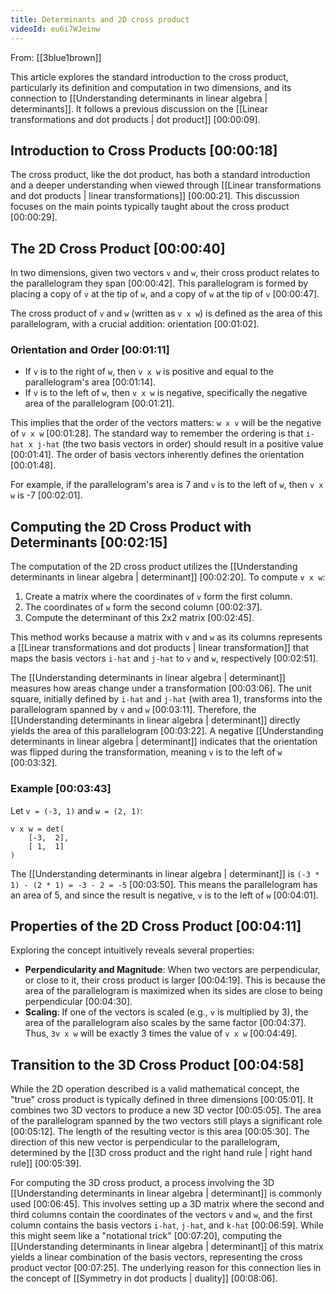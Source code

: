 ```yaml
---
title: Determinants and 2D cross product
videoId: eu6i7WJeinw
---
```


From: [[3blue1brown]] <br/> 

This article explores the standard introduction to the cross product, particularly its definition and computation in two dimensions, and its connection to [[Understanding determinants in linear algebra | determinants]]. It follows a previous discussion on the [[Linear transformations and dot products | dot product]] <a class="yt-timestamp" data-t="00:00:09">[00:00:09]</a>.

## Introduction to Cross Products <a class="yt-timestamp" data-t="00:00:18">[00:00:18]</a>

The cross product, like the dot product, has both a standard introduction and a deeper understanding when viewed through [[Linear transformations and dot products | linear transformations]] <a class="yt-timestamp" data-t="00:00:21">[00:00:21]</a>. This discussion focuses on the main points typically taught about the cross product <a class="yt-timestamp" data-t="00:00:29">[00:00:29]</a>.

## The 2D Cross Product <a class="yt-timestamp" data-t="00:00:40">[00:00:40]</a>

In two dimensions, given two vectors `v` and `w`, their cross product relates to the parallelogram they span <a class="yt-timestamp" data-t="00:00:42">[00:00:42]</a>. This parallelogram is formed by placing a copy of `v` at the tip of `w`, and a copy of `w` at the tip of `v` <a class="yt-timestamp" data-t="00:00:47">[00:00:47]</a>.

The cross product of `v` and `w` (written as `v x w`) is defined as the area of this parallelogram, with a crucial addition: orientation <a class="yt-timestamp" data-t="00:01:02">[00:01:02]</a>.

### Orientation and Order <a class="yt-timestamp" data-t="00:01:11">[00:01:11]</a>

*   If `v` is to the right of `w`, then `v x w` is positive and equal to the parallelogram's area <a class="yt-timestamp" data-t="00:01:14">[00:01:14]</a>.
*   If `v` is to the left of `w`, then `v x w` is negative, specifically the negative area of the parallelogram <a class="yt-timestamp" data-t="00:01:21">[00:01:21]</a>.

This implies that the order of the vectors matters: `w x v` will be the negative of `v x w` <a class="yt-timestamp" data-t="00:01:28">[00:01:28]</a>. The standard way to remember the ordering is that `i-hat x j-hat` (the two basis vectors in order) should result in a positive value <a class="yt-timestamp" data-t="00:01:41">[00:01:41]</a>. The order of basis vectors inherently defines the orientation <a class="yt-timestamp" data-t="00:01:48">[00:01:48]</a>.

For example, if the parallelogram's area is 7 and `v` is to the left of `w`, then `v x w` is -7 <a class="yt-timestamp" data-t="00:02:01">[00:02:01]</a>.

## Computing the 2D Cross Product with Determinants <a class="yt-timestamp" data-t="00:02:15">[00:02:15]</a>

The computation of the 2D cross product utilizes the [[Understanding determinants in linear algebra | determinant]] <a class="yt-timestamp" data-t="00:02:20">[00:02:20]</a>. To compute `v x w`:

1.  Create a matrix where the coordinates of `v` form the first column.
2.  The coordinates of `w` form the second column <a class="yt-timestamp" data-t="00:02:37">[00:02:37]</a>.
3.  Compute the determinant of this 2x2 matrix <a class="yt-timestamp" data-t="00:02:45">[00:02:45]</a>.

This method works because a matrix with `v` and `w` as its columns represents a [[Linear transformations and dot products | linear transformation]] that maps the basis vectors `i-hat` and `j-hat` to `v` and `w`, respectively <a class="yt-timestamp" data-t="00:02:51">[00:02:51]</a>.

The [[Understanding determinants in linear algebra | determinant]] measures how areas change under a transformation <a class="yt-timestamp" data-t="00:03:06">[00:03:06]</a>. The unit square, initially defined by `i-hat` and `j-hat` (with area 1), transforms into the parallelogram spanned by `v` and `w` <a class="yt-timestamp" data-t="00:03:11">[00:03:11]</a>. Therefore, the [[Understanding determinants in linear algebra | determinant]] directly yields the area of this parallelogram <a class="yt-timestamp" data-t="00:03:22">[00:03:22]</a>. A negative [[Understanding determinants in linear algebra | determinant]] indicates that the orientation was flipped during the transformation, meaning `v` is to the left of `w` <a class="yt-timestamp" data-t="00:03:32">[00:03:32]</a>.

### Example <a class="yt-timestamp" data-t="00:03:43">[00:03:43]</a>

Let `v = (-3, 1)` and `w = (2, 1)`:
```
v x w = det(
    [-3,  2],
    [ 1,  1]
)
```
The [[Understanding determinants in linear algebra | determinant]] is `(-3 * 1) - (2 * 1) = -3 - 2 = -5` <a class="yt-timestamp" data-t="00:03:50">[00:03:50]</a>. This means the parallelogram has an area of 5, and since the result is negative, `v` is to the left of `w` <a class="yt-timestamp" data-t="00:04:01">[00:04:01]</a>.

## Properties of the 2D Cross Product <a class="yt-timestamp" data-t="00:04:11">[00:04:11]</a>

Exploring the concept intuitively reveals several properties:

*   **Perpendicularity and Magnitude**: When two vectors are perpendicular, or close to it, their cross product is larger <a class="yt-timestamp" data-t="00:04:19">[00:04:19]</a>. This is because the area of the parallelogram is maximized when its sides are close to being perpendicular <a class="yt-timestamp" data-t="00:04:30">[00:04:30]</a>.
*   **Scaling**: If one of the vectors is scaled (e.g., `v` is multiplied by 3), the area of the parallelogram also scales by the same factor <a class="yt-timestamp" data-t="00:04:37">[00:04:37]</a>. Thus, `3v x w` will be exactly 3 times the value of `v x w` <a class="yt-timestamp" data-t="00:04:49">[00:04:49]</a>.

## Transition to the 3D Cross Product <a class="yt-timestamp" data-t="00:04:58">[00:04:58]</a>

While the 2D operation described is a valid mathematical concept, the "true" cross product is typically defined in three dimensions <a class="yt-timestamp" data-t="00:05:01">[00:05:01]</a>. It combines two 3D vectors to produce a new 3D vector <a class="yt-timestamp" data-t="00:05:05">[00:05:05]</a>. The area of the parallelogram spanned by the two vectors still plays a significant role <a class="yt-timestamp" data-t="00:05:12">[00:05:12]</a>. The length of the resulting vector is this area <a class="yt-timestamp" data-t="00:05:30">[00:05:30]</a>. The direction of this new vector is perpendicular to the parallelogram, determined by the [[3D cross product and the right hand rule | right hand rule]] <a class="yt-timestamp" data-t="00:05:39">[00:05:39]</a>.

For computing the 3D cross product, a process involving the 3D [[Understanding determinants in linear algebra | determinant]] is commonly used <a class="yt-timestamp" data-t="00:06:45">[00:06:45]</a>. This involves setting up a 3D matrix where the second and third columns contain the coordinates of the vectors `v` and `w`, and the first column contains the basis vectors `i-hat`, `j-hat`, and `k-hat` <a class="yt-timestamp" data-t="00:06:59">[00:06:59]</a>. While this might seem like a "notational trick" <a class="yt-timestamp" data-t="00:07:20">[00:07:20]</a>, computing the [[Understanding determinants in linear algebra | determinant]] of this matrix yields a linear combination of the basis vectors, representing the cross product vector <a class="yt-timestamp" data-t="00:07:25">[00:07:25]</a>. The underlying reason for this connection lies in the concept of [[Symmetry in dot products | duality]] <a class="yt-timestamp" data-t="00:08:06">[00:08:06]</a>.